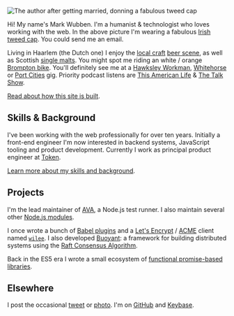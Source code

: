 ![The author after getting married, donning a fabulous tweed
cap](wedding.jpg)

Hi! My name's Mark Wubben. I'm a humanist & technologist who loves working with
the web. In the above picture I'm wearing a fabulous [Irish tweed
cap](http://www.aransweatermarket.com/irish-tweed-flat-caps). You could <a
data-email="bcd1ddced7fcd2d3cad9d1ded9ceded3ced292d2d9c8">send me an email</a>.

Living in Haarlem (the Dutch one) I enjoy the [local
craft](https://www.jopenbier.nl) [beer
scene](https://www.brouwerijhetij.nl/?lang=en), as well as Scottish [single
malts](http://www.laphroaig.com/). You might spot me riding an white / orange
[Brompton bike](https://www.brompton.com/). You'll definitely see me at a
[Hawksley Workman](http://hawksleyworkman.com/),
[Whitehorse](https://www.whitehorsemusic.ca) or [Port
Cities](http://www.portcities.ca) gig. Priority podcast listens are [This
American Life](http://www.thisamericanlife.org/) & [The Talk
Show](http://daringfireball.net/thetalkshow/).

[Read about how this site is built](/colophon).

## Skills & Background

I've been working with the web professionally for over ten years. Initially a
front-end engineer I'm now interested in backend systems, JavaScript tooling and
product development. Currently I work as principal product engineer at
[Token](https://tokencard.io).

[Learn more about my skills and background](/skills-and-background).

## Projects

I'm the lead maintainer of [AVA](https://github.com/avajs/ava), a Node.js test
runner. I also maintain several other [Node.js modules](/projects/nodejs).

I once wrote a bunch of [Babel plugins](/projects/babel-plugins) and a [Let's
Encrypt](https://letsencrypt.org/) /
[ACME](https://ietf-wg-acme.github.io/acme/) client named
[`wilee`](/projects/wilee). I also developed [Buoyant](/projects/buoyant): a
framework for building distributed systems using the [Raft Consensus
Algorithm](https://raft.github.io/).

Back in the ES5 era I wrote a small ecosystem of [functional promise-based
libraries](/projects/legendary).

## Elsewhere

I post the occasional [tweet](https://twitter.com/novemberborn) or
[photo](https://www.instagram.com/novemberborn/). I'm on
[GitHub](https://github.com/novemberborn) and
[Keybase](https://keybase.io/novemberborn).
